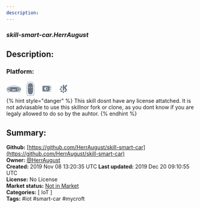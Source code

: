 ```yaml
---
description: 
---
```


### _skill-smart-car.HerrAugust_  
## Description:  
  
### Platform:  
 ![Mark I](../.gitbook/assets/mark-1-icon.png)  ![Mark II](../.gitbook/assets/mark-2-icon.png)  ![Picroft](../.gitbook/assets/picroft-icon.png)  ![plasmoid](../.gitbook/assets/kde.png)   
{% hint style="danger" %}
This skill dosnt have any license attatched. It is not adviasable to use this skillnor fork or clone, as you dont know if you are legaly allowed to do so by the auhtor.
{% endhint %}
  
## Summary:  
**Github:** [https://github.com/HerrAugust/skill-smart-car](https://github.com/HerrAugust/skill-smart-car)  
**Owner:** [@HerrAugust](https://github.com/HerrAugust)  
**Created:** 2019 Nov 08 13:20:35 UTC  **Last updated:** 2019 Dec 20 09:10:55 UTC  
**License:** No License  
**Market status:** [Not in Market](https://market.mycroft.ai/skill/)  
**Categories:** [ IoT ]   
**Tags:** \#iot \#smart-car \#mycroft   
